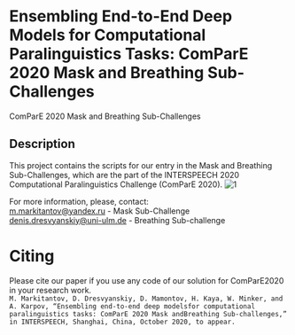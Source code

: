 # Ensembling End-to-End Deep Models for Computational Paralinguistics Tasks: ComParE 2020 Mask and Breathing Sub-Challenges
ComParE 2020 Mask and Breathing Sub-Challenges

## Description
This project contains the scripts for our entry in the Mask and Breathing Sub-Challenges, which are the part of the INTERSPEECH 2020 Computational Paralinguistics Challenge (ComParE 2020).
![1](https://user-images.githubusercontent.com/23567819/96177480-3cecdb80-0f2e-11eb-9da6-45c5b2c4ba6e.jpg)






For more information, please, contact: \
m.markitantov@yandex.ru - Mask Sub-Challenge\
denis.dresvyanskiy@uni-ulm.de - Breathing Sub-challenge 

# Citing
Please cite our paper if you use any code of our solution for ComParE2020 in your research work. \
```M. Markitantov, D. Dresvyanskiy, D. Mamontov, H. Kaya, W. Minker, and A. Karpov, “Ensembling end-to-end deep modelsfor computational paralinguistics tasks: ComParE 2020 Mask andBreathing Sub-challenges,” in INTERSPEECH, Shanghai, China, October 2020, to appear.```
